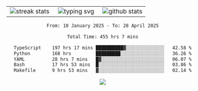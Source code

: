 <div align="center">
  <table style="border: none;" border="0" cellspacing="0" cellpadding="0">
    <tr>
      <td align="center" width="33%">
        <img src="https://github-readme-streak-stats.herokuapp.com/?user=kurtismassey&theme=tokyonight&hide_border=true" alt="streak stats" />
      </td>
      <td align="center" width="33%">
        <img src="https://readme-typing-svg.herokuapp.com/?font=Fira+Code&weight=600&size=15&duration=4000&pause=1000&color=00FF00&center=true&vCenter=true&random=false&width=150&lines=Hey%2C+I%27m+Kurtis!" alt="typing svg" />
      </td>
      <td align="center" width="33%">
        <img src="https://github-readme-stats.vercel.app/api?username=kurtismassey&show_icons=true&theme=tokyonight&hide_title=true" alt="github stats" />
      </td>
    </tr>
  </table>
</div>
<div align="center">

<!--START_SECTION:waka-->

```txt
From: 10 January 2025 - To: 28 April 2025

Total Time: 455 hrs 7 mins

TypeScript    197 hrs 17 mins ██████████▓░░░░░░░░░░░░░░   42.58 %
Python        168 hrs         █████████░░░░░░░░░░░░░░░░   36.26 %
YAML          28 hrs 7 mins   █▓░░░░░░░░░░░░░░░░░░░░░░░   06.07 %
Bash          17 hrs 53 mins  █░░░░░░░░░░░░░░░░░░░░░░░░   03.86 %
Makefile      9 hrs 53 mins   ▓░░░░░░░░░░░░░░░░░░░░░░░░   02.14 %
```

<!--END_SECTION:waka-->

  <img src="https://github-readme-activity-graph.vercel.app/graph?username=kurtismassey&theme=tokyo-night&hide_border=true&custom_title=Contribution%20Graph" />

</div>